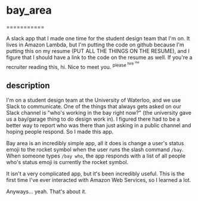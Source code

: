 # bay\_area
===========

A slack app that I made one time for the student design team that I'm on. It lives in Amazon Lambda, but I'm putting the code on github because I'm putting this on my resume (PUT ALL THE THINGS ON THE RESUME), and I figure that I should have a link to the code on the resume as well. If you're a recruiter reading this, hi. Nice to meet you. <sup>please <sup>hire <sup>me</sup></sup></sup>

description
-----------

I'm on a student design team at the University of Waterloo, and we use Slack to communicate. One of the things that always gets asked on our Slack channel is "who's working in the bay right now?" (the university gave us a bay/garage thing to do design work in). I figured there had to be a better way to report who was there than just asking in a public channel and hoping people respond. So I made this app.

Bay area is an incredibly simple app, all it does is change a user's status emoji to the rocket symbol when the user runs the slash command `/bay`. When someone types `/bay who`, the app responds with a list of all people who's status emoji is currently the rocket symbol.

It isn't a very complicated app, but it's been incredibly useful. This is the first time I've ever interacted with Amazon Web Services, so I learned a lot.

Anyways... yeah. That's about it.
